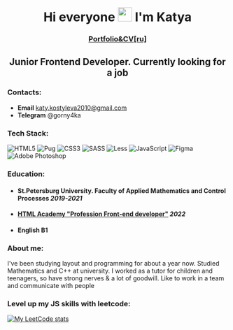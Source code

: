 <h1 align="center">Hi everyone <img src="https://github.com/blackcater/blackcater/raw/main/images/Hi.gif" height="32"/> I'm Katya</h1>
<h3 align="center"><a href="https://lilgikki.github.io/lilgikki/" target="_blank">Portfolio&CV[ru]</a></h3>
<h2 align="center">Junior Frontend Developer. Currently looking for a job</h2>

### Contacts:
- **Email** katy.kostyleva2010@gmail.com
- **Telegram** @gorny4ka

### Tech Stack:
![HTML5](https://img.shields.io/badge/html5-%23E34F26.svg?style=for-the-badge&logo=html5&logoColor=white)	![Pug](https://img.shields.io/badge/Pug-FFF?style=for-the-badge&logo=pug&logoColor=A86454) ![CSS3](https://img.shields.io/badge/css3-%231572B6.svg?style=for-the-badge&logo=css3&logoColor=white) ![SASS](https://img.shields.io/badge/SASS-hotpink.svg?style=for-the-badge&logo=SASS&logoColor=white) ![Less](https://img.shields.io/badge/less-2B4C80?style=for-the-badge&logo=less&logoColor=white) ![JavaScript](https://img.shields.io/badge/javascript-%23323330.svg?style=for-the-badge&logo=javascript&logoColor=%23F7DF1E) ![Figma](https://img.shields.io/badge/figma-%23F24E1E.svg?style=for-the-badge&logo=figma&logoColor=white) ![Adobe Photoshop](https://img.shields.io/badge/adobe%20photoshop-%2331A8FF.svg?style=for-the-badge&logo=adobe%20photoshop&logoColor=white) 

### Education:
- #### St.Petersburg University. Faculty of Applied Mathematics and Control Processes *2019-2021*
- #### <a href="https://drive.google.com/file/d/1jmHB7o06GITccE7YcdEdrebZVEwUiKlK/view?usp=sharing" target="_blank">HTML Academy "Profession Front-end developer"<a> *2022*
- #### English B1

### About me:
I've been studying layout and programming for about a year now. Studied Mathematics and C++ at university.
I worked as a tutor for children and teenagers, so have strong nerves & a lot of goodwill. Like to work in a team and communicate with people

### Level up my JS skills with leetcode:
[![My LeetCode stats](https://leetcode-stats-six.vercel.app/api?username=lilgikki)](https://github.com/lilgikki/lilgikki)

<!-- ### Основные команды для работы
- Установка - `npm i`
- Запуск локального сервера без минификаций - `npm start`
- Запуск локального сервера c минификациями, <br>
данный вариант не используется в разработке, <br>
он нужен только для тестов производительности <br>
на локальном хосте  - `npm run dev`
- Сборка проекта, минификация скриптов <br>
и оптимизация изображений перед деплоем на прод - `npm run build`
- Запуск тестирования на соответствия кодгайдам - `npm test`
- Создание webp изображений в директории source - `npm run webp`

### Вся разработка ведётся в директории `source`
### Итоговый код попадает в директорию `docs`

### [Сборка от htmlonelove](https://github.com/htmlonelove/liga-accelerator-template) 📕 -->


